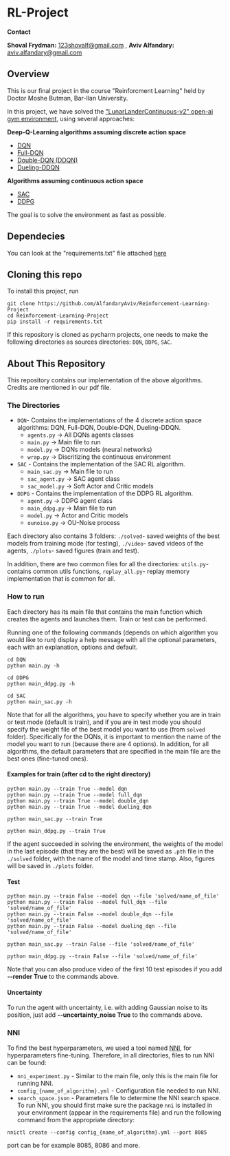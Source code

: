 # RL-Project

**Contact**

**Shoval Frydman:** 123shovalf@gmail.com , **Aviv Alfandary:** aviv.alfandary@gmail.com

## Overview

This is our final project in the course "Reinforcment Learning" held by Doctor Moshe Butman, Bar-Ilan University.

In this project, we have solved the ["LunarLanderContinuous-v2" open-ai gym environment](https://gym.openai.com/envs/LunarLanderContinuous-v2/), using several approaches: 

**Deep-Q-Learning algorithms assuming discrete action space**
- [DQN](https://arxiv.org/abs/1312.5602)
- [Full-DQN](https://web.stanford.edu/class/psych209/Readings/MnihEtAlHassibis15NatureControlDeepRL.pdf)
- [Double-DQN (DDQN)](https://arxiv.org/abs/1509.06461)
- [Dueling-DDQN](https://arxiv.org/abs/1511.06581)

**Algorithms assuming continuous action space**
- [SAC](https://arxiv.org/abs/1812.05905)
- [DDPG](https://arxiv.org/abs/1509.02971)

The goal is to solve the environment as fast as possible.

## Dependecies
You can look at the "requirements.txt" file attached [here](https://github.com/AlfandaryAviv/RL-Project/blob/main/requirements.txt)

## Cloning this repo
To install this project, run
```
git clone https://github.com/AlfandaryAviv/Reinforcement-Learning-Project
cd Reinforcement-Learning-Project
pip install -r requirements.txt
```

If this repository is cloned as pycharm projects, one needs to make the following directories as sources directories: `DQN`, `DDPG`, `SAC`.

## About This Repository

This repository contains our implementation of the above algorithms. Credits are mentioned in our pdf file.

### The Directories
- `DQN`- Contains the implementations of the 4 discrete action space algorithms: DQN, Full-DQN, Double-DQN, Dueling-DDQN.
  - `agents.py` -> All DQNs agents classes
  - `main.py` -> Main file to run
  - `model.py` -> DQNs models (neural networks)
  - `wrap.py` -> Discritizing the continuous environment
- `SAC` - Contains the implementation of the SAC RL algorithm.
  - `main_sac.py` -> Main file to run
  - `sac_agent.py` -> SAC agent class
  - `sac_model.py` -> Soft Actor and Critic models
- `DDPG` - Contains the implementation of the DDPG RL algorithm.
  - `agent.py` -> DDPG agent class
  - `main_ddpg.py` -> Main file to run
  - `model.py` -> Actor and Critic models
  - `ounoise.py` -> OU-Noise process

Each directory also contains 3 folders: `./solved`- saved weights of the best models from training mode (for testing), `./video`- saved videos of the agents, `./plots`- saved figures (train and test).

In addition, there are two common files for all the directories: `utils.py`- contains common utils functions, `replay_all.py`- replay memory implementation that is common for all.

### How to run
Each directory has its main file that contains the main function which creates the agents and launches them. Train or test can be performed.

Running one of the following commands (depends on which algorithm you would like to run) display a help message with all the optional parameters, each with an explanation, options and default.
```
cd DQN
python main.py -h
```
```
cd DDPG
python main_ddpg.py -h
```
```
cd SAC
python main_sac.py -h
```
Note that for all the algorithms, you have to specify whether you are in train or test mode (default is train), and if you are in test mode you should specify the weight file of the best model you want to use (from `solved` folder). Specifically for the DQNs, it is important to mention the name of the model you want to run (because there are 4 options). In addition, for all algorithms, the default parameters that are specified in the main file are the best ones (fine-tuned ones).

#### Examples for train (after cd to the right directory)
```
python main.py --train True --model dqn
python main.py --train True --model full_dqn
python main.py --train True --model double_dqn
python main.py --train True --model dueling_dqn
```
```
python main_sac.py --train True
```
```
python main_ddpg.py --train True 
```
If the agent succeeded in solving the environment, the weights of the model in the last episode (that they are the best) will be saved as `.pth` file in the `./solved` folder, with the name of the model and time stamp. Also, figures will be saved in `./plots` folder.

#### Test
```
python main.py --train False --model dqn --file 'solved/name_of_file'
python main.py --train False --model full_dqn --file 'solved/name_of_file'
python main.py --train False --model double_dqn --file 'solved/name_of_file'
python main.py --train False --model dueling_dqn --file 'solved/name_of_file'
```
```
python main_sac.py --train False --file 'solved/name_of_file'
```
```
python main_ddpg.py --train False --file 'solved/name_of_file'
```
Note that you can also produce video of the first 10 test episodes if you add **--render True** to the commands above.

#### Uncertainty
To run the agent with uncertainty, i.e. with adding Gaussian noise to its position, just add **--uncertainty_noise True** to the commands above.

### NNI
To find the best hyperparameters, we used a tool named [NNI](https://github.com/Microsoft/nni), for hyperparameters fine-tuning. Therefore, in all directories, files to run NNI can be found:
- `nni_experiment.py` - Similar to the main file, only this is the main file for running NNI.
- `config_{name_of_algorithm}.yml` - Configuration file needed to run NNI.
- `search_space.json` - Parameters file to determine the NNI search space.
To run NNI, you should first make sure the package `nni` is installed in your environment (appear in the requirements file) and run the following command from the appropriate directory:
```
nnictl create --config config_{name_of_algorithm}.yml --port 8085
```
port can be for example 8085, 8086 and more.
